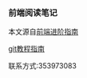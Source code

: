 ### 前端阅读笔记

本文源自[前端进阶指南](https://github.com/sl1673495/blogs/issues/52)

[git教程指南](https://blog.csdn.net/u011535541/article/details/83379151)

联系方式:353973083